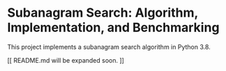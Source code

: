# Subanagram Search: Algorithm, Implementation, and Benchmarking

This project implements a subanagram search algorithm in Python 3.8.

[[ README.md will be expanded soon. ]]

